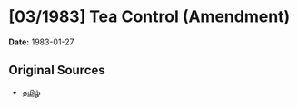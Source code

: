 # [03/1983] Tea Control (Amendment)

**Date:** 1983-01-27

## Original Sources

- [தமிழ்](https://documents.gov.lk/view/acts/1983/1/03-1983_T.pdf)
